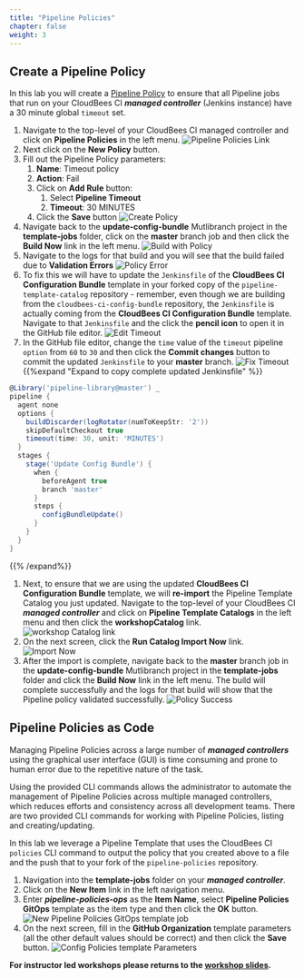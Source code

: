 ```yaml
---
title: "Pipeline Policies"
chapter: false
weight: 3
---
```


## Create a Pipeline Policy

In this lab you will create a [Pipeline Policy](https://docs.cloudbees.com/docs/admin-resources/latest/pipelines-user-guide/pipeline-policies) to ensure that all Pipeline jobs that run on your CloudBees CI ***managed controller*** (Jenkins instance) have a 30 minute global `timeout` set.

1. Navigate to the top-level of your CloudBees CI managed controller and click on **Pipeline Policies** in the left menu. ![Pipeline Policies Link](policies-click.png?width=50pc) 
2. Next click on the **New Policy** button.
3. Fill out the Pipeline Policy parameters:
   1. **Name**: Timeout policy
   2. **Action**: Fail
   3. Click on **Add Rule** button: 
      1. Select **Pipeline Timeout**
      2. **Timeout**: 30 MINUTES
   4. Click the **Save** button ![Create Policy](policy-timeout-form.png?width=50pc) 
4. Navigate back to the **update-config-bundle** Mutlibranch project in the **template-jobs** folder, click on the **master** branch job and then click the **Build Now** link in the left menu. ![Build with Policy](build-with-policy.png?width=50pc) 
5. Navigate to the logs for that build and you will see that the build failed due to **Validation Errors** ![Policy Error](pipeline-policy-error.png?width=50pc) 
6. To fix this we will have to update the `Jenkinsfile` of the **CloudBees CI Configuration Bundle** template in your forked copy of the `pipeline-template-catalog` repository - remember, even though we are building from the `cloudbees-ci-config-bundle` repository, the `Jenkinsfile` is actually coming from the **CloudBees CI Configuration Bundle** template. Navigate to that `Jenkinsfile` and the click the **pencil icon** to open it in the GitHub file editor. ![Edit Timeout](pipeline-policy-open-jenkinsfile.png?width=50pc) 
7. In the GitHub file editor, change the `time` value of the `timeout` pipeline `option`  from `60` to `30` and then click the **Commit changes** button to commit the updated `Jenkinsfile` to your **master** branch. ![Fix Timeout](pipeline-policy-fix-commit-jenkinsfile.png?width=50pc) 
{{%expand "Expand to copy complete updated Jenkinsfile" %}}
```groovy
@Library('pipeline-library@master') _
pipeline {
  agent none
  options {
    buildDiscarder(logRotator(numToKeepStr: '2'))
    skipDefaultCheckout true
    timeout(time: 30, unit: 'MINUTES')
  }
  stages {
    stage('Update Config Bundle') {
      when {
        beforeAgent true
        branch 'master'
      }
      steps {
        configBundleUpdate()
      }
    }
  }
}
```
{{% /expand%}}

1. Next, to ensure that we are using the updated **CloudBees CI Configuration Bundle** template, we will **re-import** the Pipeline Template Catalog you just updated. Navigate to the top-level of your CloudBees CI ***managed controller*** and click on **Pipeline Template Catalogs** in the left menu and then click the **workshopCatalog** link. ![workshop Catalog link](workshop-catalog-link.png?width=50pc) 
2.  On the next screen, click the **Run Catalog Import Now** link. ![Import Now](click-import-link.png?width=50pc)
3.   After the import is complete, navigate back to the **master** branch job in the **update-config-bundle** Mutlibranch project in the **template-jobs** folder and click the **Build Now** link in the left menu. The build will complete successfully and the logs for that build will show that the Pipeline policy validated successfully. ![Policy Success](pipeline-policy-success.png?width=50pc)

## Pipeline Policies as Code

Managing Pipeline Policies across a large number of ***managed controllers*** using the graphical user interface (GUI) is time consuming and prone to human error due to the repetitive nature of the task.

Using the provided CLI commands allows the administrator to automate the management of Pipeline Policies across multiple managed controllers, which reduces efforts and consistency across all development teams. There are two provided CLI commands for working with Pipeline Policies, listing and creating/updating. 

In this lab we leverage a Pipeline Template that uses the CloudBees CI `policies` CLI command to output the policy that you created above to a file and the push that to your fork of the `pipeline-policies` repository.

1. Navigation into the **template-jobs** folder on your ***managed controller***.
2. Click on the **New Item** link in the left navigation menu.
3. Enter ***pipeline-policies-ops*** as the **Item Name**, select **Pipeline Policies GitOps** template as the item type and then click the **OK** button. ![New Pipeline Policies GitOps template job](new-policies-template-job.png?width=50pc)
4. On the next screen, fill in the **GitHub Organization** template parameters (all the other default values should be correct) and then click the **Save** button. ![Config Policies template Parameters](policies-template-params.png?width=50pc)

**For instructor led workshops please returns to the [workshop slides](https://cloudbees-days.github.io/core-rollout-flow-workshop/cloudbees-ci/#36).**
